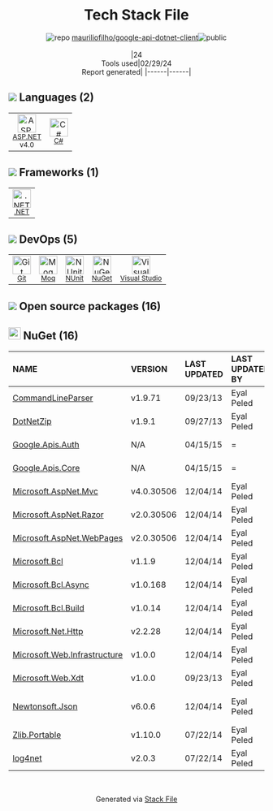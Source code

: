 <!--
&lt;--- Readme.md Snippet without images Start ---&gt;
## Tech Stack
mauriliofilho/google-api-dotnet-client is built on the following main stack:

- [ASP.NET](https://www.asp.net/) – Languages
- [C#](http://csharp.net) – Languages
- [.NET](http://www.microsoft.com/net/) – Frameworks (Full Stack)
- [Moq](https://github.com/Moq/moq4) – Testing Frameworks
- [NUnit](http://www.nunit.org/) – Testing Frameworks
- [Visual Studio](http://msdn.microsoft.com/en-us/vstudio/aa718325.aspx) – Integrated Development Environment

Full tech stack [here](/techstack.md)

&lt;--- Readme.md Snippet without images End ---&gt;

&lt;--- Readme.md Snippet with images Start ---&gt;
## Tech Stack
mauriliofilho/google-api-dotnet-client is built on the following main stack:

- <img width='25' height='25' src='https://img.stackshare.io/service/6755/2c45151a4a11d3a3c8e71bb34dd069d6_400x400.png' alt='ASP.NET'/> [ASP.NET](https://www.asp.net/) – Languages
- <img width='25' height='25' src='https://img.stackshare.io/service/1015/1200px-C_Sharp_wordmark.svg.png' alt='C#'/> [C#](http://csharp.net) – Languages
- <img width='25' height='25' src='https://img.stackshare.io/service/1014/IoPy1dce_400x400.png' alt='.NET'/> [.NET](http://www.microsoft.com/net/) – Frameworks (Full Stack)
- <img width='25' height='25' src='https://img.stackshare.io/service/1628/1434934.png' alt='Moq'/> [Moq](https://github.com/Moq/moq4) – Testing Frameworks
- <img width='25' height='25' src='https://img.stackshare.io/service/2371/jZ6MYx5Y_400x400.png' alt='NUnit'/> [NUnit](http://www.nunit.org/) – Testing Frameworks
- <img width='25' height='25' src='https://img.stackshare.io/service/1451/SR2hUhQN.png' alt='Visual Studio'/> [Visual Studio](http://msdn.microsoft.com/en-us/vstudio/aa718325.aspx) – Integrated Development Environment

Full tech stack [here](/techstack.md)

&lt;--- Readme.md Snippet with images End ---&gt;
-->
<div align="center">

# Tech Stack File
![](https://img.stackshare.io/repo.svg "repo") [mauriliofilho/google-api-dotnet-client](https://github.com/mauriliofilho/google-api-dotnet-client)![](https://img.stackshare.io/public_badge.svg "public")
<br/><br/>
|24<br/>Tools used|02/29/24 <br/>Report generated|
|------|------|
</div>

## <img src='https://img.stackshare.io/languages.svg'/> Languages (2)
<table><tr>
  <td align='center'>
  <img width='36' height='36' src='https://img.stackshare.io/service/6755/2c45151a4a11d3a3c8e71bb34dd069d6_400x400.png' alt='ASP.NET'>
  <br>
  <sub><a href="https://www.asp.net/">ASP.NET</a></sub>
  <br>
  <sub>v4.0</sub>
</td>

<td align='center'>
  <img width='36' height='36' src='https://img.stackshare.io/service/1015/1200px-C_Sharp_wordmark.svg.png' alt='C#'>
  <br>
  <sub><a href="http://csharp.net">C#</a></sub>
  <br>
  <sub></sub>
</td>

</tr>
</table>

## <img src='https://img.stackshare.io/frameworks.svg'/> Frameworks (1)
<table><tr>
  <td align='center'>
  <img width='36' height='36' src='https://img.stackshare.io/service/1014/IoPy1dce_400x400.png' alt='.NET'>
  <br>
  <sub><a href="http://www.microsoft.com/net/">.NET</a></sub>
  <br>
  <sub></sub>
</td>

</tr>
</table>

## <img src='https://img.stackshare.io/devops.svg'/> DevOps (5)
<table><tr>
  <td align='center'>
  <img width='36' height='36' src='https://img.stackshare.io/service/1046/git.png' alt='Git'>
  <br>
  <sub><a href="http://git-scm.com/">Git</a></sub>
  <br>
  <sub></sub>
</td>

<td align='center'>
  <img width='36' height='36' src='https://img.stackshare.io/service/1628/1434934.png' alt='Moq'>
  <br>
  <sub><a href="https://github.com/Moq/moq4">Moq</a></sub>
  <br>
  <sub></sub>
</td>

<td align='center'>
  <img width='36' height='36' src='https://img.stackshare.io/service/2371/jZ6MYx5Y_400x400.png' alt='NUnit'>
  <br>
  <sub><a href="http://www.nunit.org/">NUnit</a></sub>
  <br>
  <sub></sub>
</td>

<td align='center'>
  <img width='36' height='36' src='https://img.stackshare.io/service/2637/6I3oEOP4_400x400.jpg' alt='NuGet'>
  <br>
  <sub><a href="https://www.nuget.org/">NuGet</a></sub>
  <br>
  <sub></sub>
</td>

<td align='center'>
  <img width='36' height='36' src='https://img.stackshare.io/service/1451/SR2hUhQN.png' alt='Visual Studio'>
  <br>
  <sub><a href="http://msdn.microsoft.com/en-us/vstudio/aa718325.aspx">Visual Studio</a></sub>
  <br>
  <sub></sub>
</td>

</tr>
</table>


## <img src='https://img.stackshare.io/group.svg' /> Open source packages (16)</h2>

## <img width='24' height='24' src='https://img.stackshare.io/service/2637/6I3oEOP4_400x400.jpg'/> NuGet (16)

|NAME|VERSION|LAST UPDATED|LAST UPDATED BY|LICENSE|VULNERABILITIES|
|:------|:------|:------|:------|:------|:------|
|[CommandLineParser](https://www.nuget.org/CommandLineParser)|v1.9.71|09/23/13|Eyal Peled |MIT|N/A|
|[DotNetZip](https://www.nuget.org/DotNetZip)|v1.9.1|09/27/13|Eyal Peled |Other|[CVE-2018-1002205](https://github.com/advisories/GHSA-7378-6268-4278) (High)|
|[Google.Apis.Auth](https://www.nuget.org/Google.Apis.Auth)|N/A|04/15/15|= |Apache-2.0|N/A|
|[Google.Apis.Core](https://www.nuget.org/Google.Apis.Core)|N/A|04/15/15|= |Apache-2.0|N/A|
|[Microsoft.AspNet.Mvc](https://www.nuget.org/Microsoft.AspNet.Mvc)|v4.0.30506|12/04/14|Eyal Peled |Apache-2.0|N/A|
|[Microsoft.AspNet.Razor](https://www.nuget.org/Microsoft.AspNet.Razor)|v2.0.30506|12/04/14|Eyal Peled |Apache-2.0|N/A|
|[Microsoft.AspNet.WebPages](https://www.nuget.org/Microsoft.AspNet.WebPages)|v2.0.30506|12/04/14|Eyal Peled |Apache-2.0|N/A|
|[Microsoft.Bcl](https://www.nuget.org/Microsoft.Bcl)|v1.1.9|12/04/14|Eyal Peled |N/A|N/A|
|[Microsoft.Bcl.Async](https://www.nuget.org/Microsoft.Bcl.Async)|v1.0.168|12/04/14|Eyal Peled |N/A|N/A|
|[Microsoft.Bcl.Build](https://www.nuget.org/Microsoft.Bcl.Build)|v1.0.14|12/04/14|Eyal Peled |N/A|N/A|
|[Microsoft.Net.Http](https://www.nuget.org/Microsoft.Net.Http)|v2.2.28|12/04/14|Eyal Peled |Apache-2.0|N/A|
|[Microsoft.Web.Infrastructure](https://www.nuget.org/Microsoft.Web.Infrastructure)|v1.0.0|12/04/14|Eyal Peled |N/A|N/A|
|[Microsoft.Web.Xdt](https://www.nuget.org/Microsoft.Web.Xdt)|v1.0.0|09/23/13|Eyal Peled |N/A|N/A|
|[Newtonsoft.Json](https://www.nuget.org/Newtonsoft.Json)|v6.0.6|12/04/14|Eyal Peled |MIT|[](https://github.com/advisories/GHSA-8rfx-6mr3-5jh3) (High)<br/>[CVE-2024-21907](https://github.com/advisories/GHSA-5crp-9r3c-p9vr) (High)|
|[Zlib.Portable](https://www.nuget.org/Zlib.Portable)|v1.10.0|07/22/14|Eyal Peled |N/A|N/A|
|[log4net](https://www.nuget.org/log4net)|v2.0.3|07/22/14|Eyal Peled |Apache-2.0|[CVE-2018-1285](https://github.com/advisories/GHSA-2cwj-8chv-9pp9) (Critical)|

<br/>
<div align='center'>

Generated via [Stack File](https://github.com/marketplace/stack-file)
